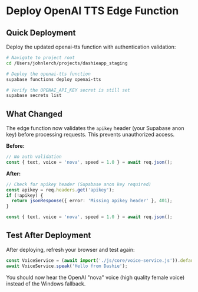 # Deploy OpenAI TTS Edge Function

## Quick Deployment

Deploy the updated openai-tts function with authentication validation:

```bash
# Navigate to project root
cd /Users/johnlerch/projects/dashieapp_staging

# Deploy the openai-tts function
supabase functions deploy openai-tts

# Verify the OPENAI_API_KEY secret is still set
supabase secrets list
```

## What Changed

The edge function now validates the `apikey` header (your Supabase anon key) before processing requests. This prevents unauthorized access.

**Before:**
```typescript
// No auth validation
const { text, voice = 'nova', speed = 1.0 } = await req.json();
```

**After:**
```typescript
// Check for apikey header (Supabase anon key required)
const apikey = req.headers.get('apikey');
if (!apikey) {
  return jsonResponse({ error: 'Missing apikey header' }, 401);
}

const { text, voice = 'nova', speed = 1.0 } = await req.json();
```

## Test After Deployment

After deploying, refresh your browser and test again:

```javascript
const VoiceService = (await import('./js/core/voice-service.js')).default;
await VoiceService.speak('Hello from Dashie');
```

You should now hear the OpenAI "nova" voice (high quality female voice) instead of the Windows fallback.
